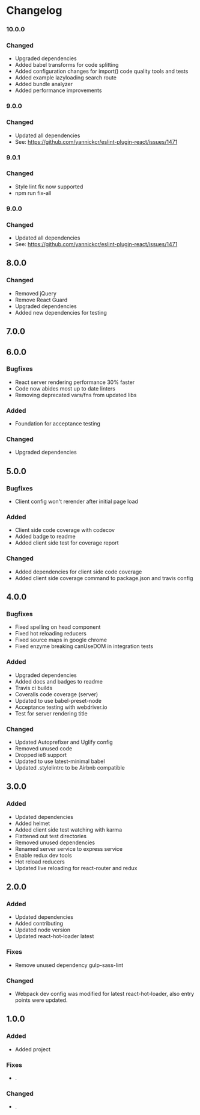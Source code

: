 # Changelog

### 10.0.0

### Changed

* Upgraded dependencies
* Added babel transforms for code splitting
* Added configuration changes for import() code quality tools and tests
* Added example lazyloading search route
* Added bundle analyzer
* Added performance improvements

### 9.0.0

### Changed

* Updated all dependencies
* See: https://github.com/yannickcr/eslint-plugin-react/issues/1471

### 9.0.1

### Changed

* Style lint fix now supported
* npm run fix-all

### 9.0.0

### Changed

* Updated all dependencies
* See: https://github.com/yannickcr/eslint-plugin-react/issues/1471

## 8.0.0

### Changed

* Removed jQuery
* Remove React Guard
* Upgraded dependencies
* Added new dependencies for testing

## 7.0.0

## 6.0.0

### Bugfixes

* React server rendering performance 30% faster
* Code now abides most up to date linters
* Removing deprecated vars/fns from updated libs

### Added

* Foundation for acceptance testing

### Changed

* Upgraded dependencies

## 5.0.0

### Bugfixes

* Client config won't rerender after initial page load

### Added

* Client side code coverage with codecov
* Added badge to readme
* Added client side test for coverage report

### Changed

* Added dependencies for client side code coverage
* Added client side coverage command to package.json and travis config

## 4.0.0

### Bugfixes

* Fixed spelling on head component
* Fixed hot reloading reducers
* Fixed source maps in google chrome
* Fixed enzyme breaking canUseDOM in integration tests

### Added

* Upgraded dependencies
* Added docs and badges to readme
* Travis ci builds
* Coveralls code coverage (server)
* Updated to use babel-preset-node
* Acceptance testing with webdriver.io
* Test for server rendering title

### Changed

* Updated Autoprefixer and Uglify config
* Removed unused code
* Dropped ie8 support
* Updated to use latest-minimal babel
* Updated .stylelintrc to be Airbnb compatible


## 3.0.0

### Added

* Updated dependencies
* Added helmet
* Added client side test watching with karma
* Flattened out test directories
* Removed unused dependencies
* Renamed server service to express service
* Enable redux dev tools
* Hot reload reducers
* Updated live reloading for react-router and redux


## 2.0.0

### Added

* Updated dependencies
* Added contributing
* Updated node version
* Updated react-hot-loader latest

### Fixes

* Remove unused dependency gulp-sass-lint

### Changed

* Webpack dev config was modified for latest react-hot-loader, also entry points were updated.



## 1.0.0

### Added

* Added project

### Fixes

* .

### Changed

* .

